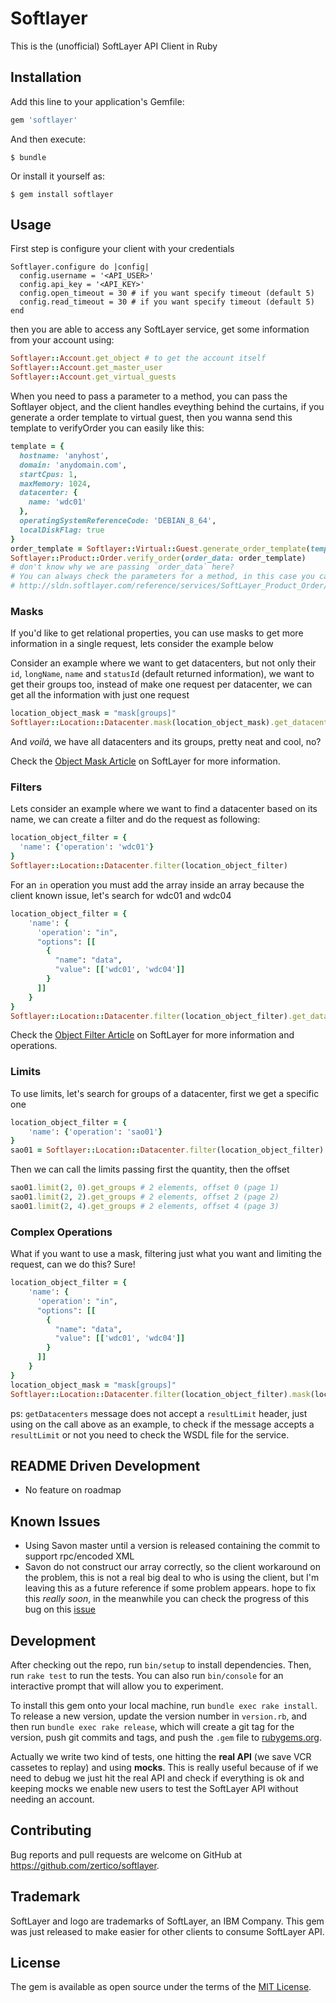 # Softlayer

This is the (unofficial) SoftLayer API Client in Ruby

## Installation

Add this line to your application's Gemfile:

```ruby
gem 'softlayer'
```

And then execute:

    $ bundle

Or install it yourself as:

    $ gem install softlayer

## Usage

First step is configure your client with your credentials

```
Softlayer.configure do |config|
  config.username = '<API_USER>'
  config.api_key = '<API_KEY>'
  config.open_timeout = 30 # if you want specify timeout (default 5)
  config.read_timeout = 30 # if you want specify timeout (default 5)
end
```

then you are able to access any SoftLayer service, get some information from your account using:

```ruby
Softlayer::Account.get_object # to get the account itself
Softlayer::Account.get_master_user
Softlayer::Account.get_virtual_guests
```

When you need to pass a parameter to a method, you can pass the Softlayer object, and the client handles eveything behind the curtains, if you generate a order template to virtual guest, then you wanna send this template to verifyOrder you can easily like this:

```ruby
template = {
  hostname: 'anyhost',
  domain: 'anydomain.com',
  startCpus: 1,
  maxMemory: 1024,
  datacenter: {
    name: 'wdc01'
  },
  operatingSystemReferenceCode: 'DEBIAN_8_64',
  localDiskFlag: true
}
order_template = Softlayer::Virtual::Guest.generate_order_template(template_object: template)
Softlayer::Product::Order.verify_order(order_data: order_template)
# don't know why we are passing `order_data` here?
# You can always check the parameters for a method, in this case you can check on this page
# http://sldn.softlayer.com/reference/services/SoftLayer_Product_Order/verifyOrder
```

### Masks

If you'd like to get relational properties, you can use masks to get more information in a single request, lets consider the example below

Consider an example where we want to get datacenters, but not only their `id`, `longName`, `name` and `statusId` (default returned information), we want to get their groups too, instead of make one request per datacenter, we can get all the information with just one request

```ruby
location_object_mask = "mask[groups]"
Softlayer::Location::Datacenter.mask(location_object_mask).get_datacenters
```

And _voilá_, we have all datacenters and its groups, pretty neat and cool, no?

Check the [Object Mask Article](https://sldn.softlayer.com/article/object-masks) on SoftLayer for more information.

### Filters

Lets consider an example where we want to find a datacenter based on its name, we can create a filter and do the request as following:

```ruby
location_object_filter = {
  'name': {'operation': 'wdc01'}
}
Softlayer::Location::Datacenter.filter(location_object_filter)
```

For an `in` operation you must add the array inside an array because the client known issue, let's search for wdc01 and wdc04

```ruby
location_object_filter = {
    'name': {
      'operation': "in",
      "options": [[
        {
          "name": "data",
          "value": [['wdc01', 'wdc04']]
        }
      ]]
    }
}
Softlayer::Location::Datacenter.filter(location_object_filter).get_datacenters
```

Check the [Object Filter Article](https://sldn.softlayer.com/article/object-filters) on SoftLayer for more information and operations.

### Limits

To use limits, let's search for groups of a datacenter, first we get a specific one

```ruby
location_object_filter = {
    'name': {'operation': 'sao01'}
}
sao01 = Softlayer::Location::Datacenter.filter(location_object_filter).get_datacenters.first
```

Then we can call the limits passing first the quantity, then the offset

```ruby
sao01.limit(2, 0).get_groups # 2 elements, offset 0 (page 1)
sao01.limit(2, 2).get_groups # 2 elements, offset 2 (page 2)
sao01.limit(2, 4).get_groups # 2 elements, offset 4 (page 3)
```

### Complex Operations

What if you want to use a mask, filtering just what you want and limiting the request, can we do this? Sure!

```ruby
location_object_filter = {
    'name': {
      'operation': "in",
      "options": [[
        {
          "name": "data",
          "value": [['wdc01', 'wdc04']]
        }
      ]]
    }
}
location_object_mask = "mask[groups]"
Softlayer::Location::Datacenter.filter(location_object_filter).mask(location_object_mask).limit(1, 0).get_datacenters
```

ps: `getDatacenters` message does not accept a `resultLimit` header, just using on the call above as an example, to check if the message accepts a `resultLimit` or not you need to check the WSDL file for the service.

## README Driven Development

* No feature on roadmap

## Known Issues

* Using Savon master until a version is released containing the commit to support rpc/encoded XML
* Savon do not construct our array correctly, so the client workaround on the problem, this is not a real big deal to who is using the client, but I'm leaving this as a future reference if some problem appears.
hope to fix this _really soon_, in the meanwhile you can check the progress of this bug on this [issue](https://github.com/savonrb/savon/issues/752)

## Development

After checking out the repo, run `bin/setup` to install dependencies. Then, run `rake test` to run the tests. You can also run `bin/console` for an interactive prompt that will allow you to experiment.

To install this gem onto your local machine, run `bundle exec rake install`. To release a new version, update the version number in `version.rb`, and then run `bundle exec rake release`, which will create a git tag for the version, push git commits and tags, and push the `.gem` file to [rubygems.org](https://rubygems.org).

Actually we write two kind of tests, one hitting the __real API__ (we save VCR cassetes to replay) and using __mocks__. This is really useful because of if we need to debug we just hit the real API and check if everything is ok and keeping mocks we enable new users to test the SoftLayer API without needing an account.

## Contributing

Bug reports and pull requests are welcome on GitHub at https://github.com/zertico/softlayer.

## Trademark

SoftLayer and logo are trademarks of SoftLayer, an IBM Company. This gem was just released to make easier for other clients to consume SoftLayer API.

## License

The gem is available as open source under the terms of the [MIT License](http://opensource.org/licenses/MIT).
